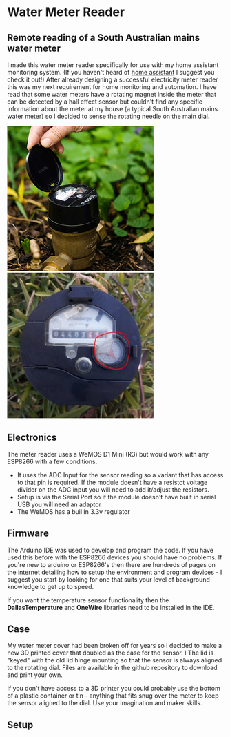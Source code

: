 # Water Meter Reader
## Remote reading of a South Australian mains water meter

I made this water meter reader specifically for use with my home assistant monitoring system.  (If you haven't heard of [home assistant](https://www.home-assistant.io/) I suggest you check it out!)  After already designing a successful electricity meter reader this was my next requirement for home monitoring and automation.
I have read that some water meters have a rotating magnet inside the meter that can be detected by a hall effect sensor but couldn't find any specific information about the meter at my house (a typical South Australian mains water meter) so I decided to sense the rotating needle on the main dial.

![SA Water Meter](https://github.com/CraigHoffmann/water-meter-reader/blob/readme-edits/watermeter2.jpg?raw=true) ![Meter Dial](https://github.com/CraigHoffmann/water-meter-reader/blob/readme-edits/watermeter3.JPG?raw=true)

## Electronics

The meter reader uses a WeMOS D1 Mini (R3) but would work with any ESP8266 with a few conditions.

* It uses the ADC Input for the sensor reading so a variant that has access to that pin is required.  If the module doesn't have a resistot voltage divider on the ADC input you will need to add it/adjust the resistors.
* Setup is via the Serial Port so if the module doesn't have built in serial USB you will need an adaptor
* The WeMOS has a buil in 3.3v regulator


## Firmware

The Arduino IDE was used to develop and program the code.  If you have used this before with the ESP8266 devices you should have no problems.  If you're new to arduino or ESP8266's then there are hundreds of pages on the internet detailing how to setup the environment and program devices - I suggest you start by looking for one that suits your level of background knowledge to get up to speed.

If you want the temperature sensor functionality then the **DallasTemperature** and **OneWire** libraries need to be installed in the IDE.

## Case

My water meter cover had been broken off for years so I decided to make a new 3D printed cover that doubled as the case for the sensor.  I  The lid is "keyed" with the old lid hinge mounting so that the sensor is always aligned to the rotating dial. Files are available in the github repository to download and print your own.

If you don't have access to a 3D printer you could probably use the bottom of a plastic container or tin - anything that fits snug over the meter to keep the sensor aligned to the dial.  Use your imagination and maker skills.

## Setup
